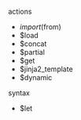 actions

- $import($from)
- $load
- $concat
- $partial
- $get
- $jinja2_template
- $dynamic

syntax

- $let
